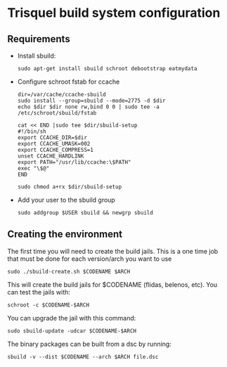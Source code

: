 # Trisquel build system configuration

## Requirements

  - Install sbuild:

        sudo apt-get install sbuild schroot debootstrap eatmydata

  - Configure schroot fstab for ccache

        dir=/var/cache/ccache-sbuild
        sudo install --group=sbuild --mode=2775 -d $dir
        echo $dir $dir none rw,bind 0 0 | sudo tee -a /etc/schroot/sbuild/fstab

        cat << END |sudo tee $dir/sbuild-setup
        #!/bin/sh
        export CCACHE_DIR=$dir
        export CCACHE_UMASK=002
        export CCACHE_COMPRESS=1
        unset CCACHE_HARDLINK
        export PATH="/usr/lib/ccache:\$PATH"
        exec "\$@"
        END

        sudo chmod a+rx $dir/sbuild-setup

  - Add your user to the sbuild group

        sudo addgroup $USER sbuild && newgrp sbuild

## Creating the environment

The first time you will need to create the build jails. This is a one time job that must be done for each version/arch you want to use

    sudo ./sbuild-create.sh $CODENAME $ARCH

This will create the build jails for $CODENAME (flidas, belenos, etc). You can test the jails with:

    schroot -c $CODENAME-$ARCH

You can upgrade the jail with this command:

    sudo sbuild-update -udcar $CODENAME-$ARCH

The binary packages can be built from a dsc by running:

    sbuild -v --dist $CODENAME --arch $ARCH file.dsc 
